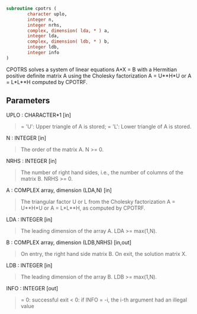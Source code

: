 ```fortran
subroutine cpotrs (
        character uplo,
        integer n,
        integer nrhs,
        complex, dimension( lda, * ) a,
        integer lda,
        complex, dimension( ldb, * ) b,
        integer ldb,
        integer info
)
```

CPOTRS solves a system of linear equations A\*X = B with a Hermitian
positive definite matrix A using the Cholesky factorization
A = U\*\*H\*U or A = L\*L\*\*H computed by CPOTRF.

## Parameters
UPLO : CHARACTER\*1 [in]
> = 'U':  Upper triangle of A is stored;
> = 'L':  Lower triangle of A is stored.

N : INTEGER [in]
> The order of the matrix A.  N >= 0.

NRHS : INTEGER [in]
> The number of right hand sides, i.e., the number of columns
> of the matrix B.  NRHS >= 0.

A : COMPLEX array, dimension (LDA,N) [in]
> The triangular factor U or L from the Cholesky factorization
> A = U\*\*H\*U or A = L\*L\*\*H, as computed by CPOTRF.

LDA : INTEGER [in]
> The leading dimension of the array A.  LDA >= max(1,N).

B : COMPLEX array, dimension (LDB,NRHS) [in,out]
> On entry, the right hand side matrix B.
> On exit, the solution matrix X.

LDB : INTEGER [in]
> The leading dimension of the array B.  LDB >= max(1,N).

INFO : INTEGER [out]
> = 0:  successful exit
> < 0:  if INFO = -i, the i-th argument had an illegal value
